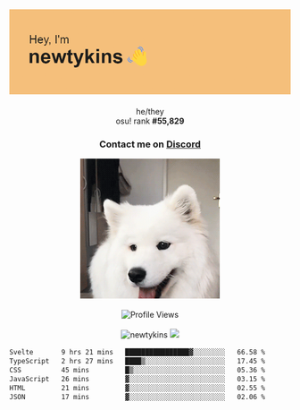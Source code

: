 <div align="center">
    <p>
        <h2>
            <img src="banner.png" alt="✨ Hey, I'm newt!">
        </h2>
        <p>
			he/they <br>
			osu! rank <strong>#<!--osu-global-rank-->55,829<!--osu-global-rank--></strong>
		</p>
		<h3>Contact me on <a href="https://discord.gg/brEhN5Y7YK">Discord</a></h3>
    </p>
    <img src="dog.gif" height="250"><br><br>
    <img src="https://komarev.com/ghpvc/?username=newtykins&style=flat-square&color=000000" alt="Profile Views">
    <br><br>
</div>

<div align="center">
	<img src="https://github-readme-stats.vercel.app/api?username=newtykins&show_icons=true&locale=en&theme=dark&hide_border=true&count_private=true&custom_title=My%20Stats&line_height=25" alt="newtykins" width="420">
    <img src="https://github-readme-streak-stats.herokuapp.com?user=newtykins&hide_border=true&date_format=M%20j%5B%2C%20Y%5D&theme=dark" width="420">
</div>

<!--START_SECTION:waka-->

```text
Svelte       9 hrs 21 mins   ████████████████▓░░░░░░░░   66.58 %
TypeScript   2 hrs 27 mins   ████▒░░░░░░░░░░░░░░░░░░░░   17.45 %
CSS          45 mins         █▒░░░░░░░░░░░░░░░░░░░░░░░   05.36 %
JavaScript   26 mins         ▓░░░░░░░░░░░░░░░░░░░░░░░░   03.15 %
HTML         21 mins         ▓░░░░░░░░░░░░░░░░░░░░░░░░   02.55 %
JSON         17 mins         ▓░░░░░░░░░░░░░░░░░░░░░░░░   02.06 %
```

<!--END_SECTION:waka-->
